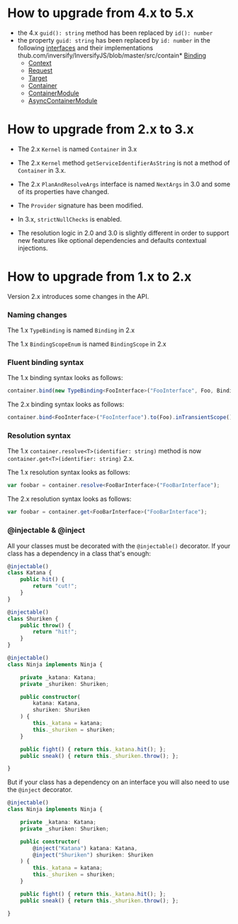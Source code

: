 # How to upgrade from 4.x to 5.x
- the 4.x `guid(): string` method has been replaced by `id(): number`
- the property `guid: string` has been replaced by `id: number` in the following [interfaces](https://github.com/inversify/InversifyJS/blob/master/src/interfaces/interfaces.ts) and their implementations
    thub.com/inversify/InversifyJS/blob/master/src/contain* [Binding](https://github.com/inversify/InversifyJS/blob/master/src/bindings/binding.ts)
    * [Context](https://github.com/inversify/InversifyJS/blob/master/src/planning/context.ts)
    * [Request](https://github.com/inversify/InversifyJS/blob/master/src/planning/request.ts)
    * [Target](https://github.com/inversify/InversifyJS/blob/master/src/planning/target.ts)
    * [Container](https://github.com/inversify/InversifyJS/blob/master/src/container/container.ts)
    * [ContainerModule](https://github.com/inversify/InversifyJS/blob/master/src/container/container_module.ts)
    * [AsyncContainerModule](https://gier/container_module.ts)

# How to upgrade from 2.x to 3.x

- The 2.x `Kernel` is named `Container` in 3.x

- The 2.x `Kernel` method `getServiceIdentifierAsString` is not a method of `Container`  in 3.x.

- The 2.x `PlanAndResolveArgs` interface is named `NextArgs` in 3.0 and some of its properties have changed.

- The `Provider` signature has been modified.

- In 3.x, `strictNullChecks` is enabled.

- The resolution logic in 2.0 and 3.0 is slightly different in order to support new features like 
optional dependencies and defaults contextual injections.

# How to upgrade from 1.x to 2.x

Version 2.x introduces some changes in the API.

### Naming changes

The 1.x `TypeBinding` is named `Binding` in 2.x

The 1.x `BindingScopeEnum` is named `BindingScope` in 2.x

### Fluent binding syntax

The 1.x binding syntax looks as follows:

```ts
container.bind(new TypeBinding<FooInterface>("FooInterface", Foo, BindingScopeEnum.Transient));
```

The 2.x binding syntax looks as follows:

```ts
container.bind<FooInterface>("FooInterface").to(Foo).inTransientScope()
```

### Resolution syntax

The 1.x `container.resolve<T>(identifier: string)` method is now `container.get<T>(identifier: string)` 2.x.

The 1.x resolution syntax looks as follows:

```ts
var foobar = container.resolve<FooBarInterface>("FooBarInterface");
```

The 2.x resolution syntax looks as follows:

```ts
var foobar = container.get<FooBarInterface>("FooBarInterface");
```

### @injectable & @inject
All your classes must be decorated with the `@injectable()` decorator. If your class has a dependency in a class that's enough:

```ts
@injectable()
class Katana {
    public hit() {
        return "cut!";
    }
}

@injectable()
class Shuriken {
    public throw() {
        return "hit!";
    }
}

@injectable()
class Ninja implements Ninja {

    private _katana: Katana;
    private _shuriken: Shuriken;

    public constructor(
        katana: Katana,
        shuriken: Shuriken
    ) {
        this._katana = katana;
        this._shuriken = shuriken;
    }

    public fight() { return this._katana.hit(); };
    public sneak() { return this._shuriken.throw(); };

}
```
But if your class has a dependency on an interface you will also need to use the `@inject` decorator.

```ts
@injectable()
class Ninja implements Ninja {

    private _katana: Katana;
    private _shuriken: Shuriken;

    public constructor(
        @inject("Katana") katana: Katana,
        @inject("Shuriken") shuriken: Shuriken
    ) {
        this._katana = katana;
        this._shuriken = shuriken;
    }

    public fight() { return this._katana.hit(); };
    public sneak() { return this._shuriken.throw(); };

}
``` 
